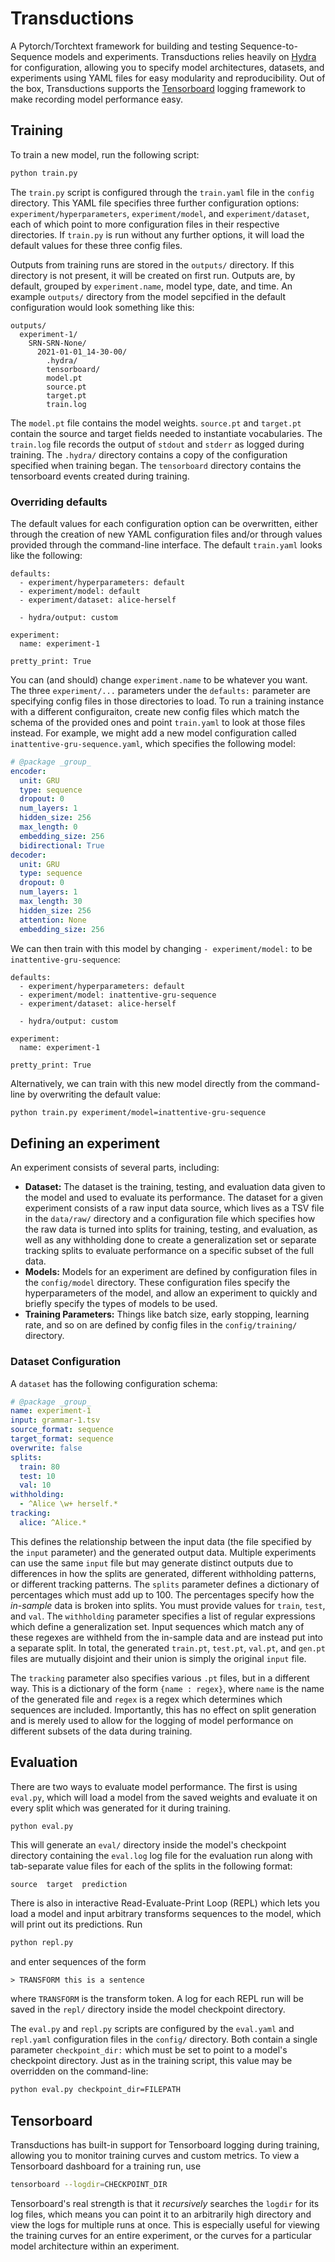 # Transductions

A Pytorch/Torchtext framework for building and testing Sequence-to-Sequence
models and experiments. Transductions relies heavily on 
[Hydra](https://github.com/facebookresearch/hydra) for configuration,
allowing you to specify model architectures, datasets, and experiments using
YAML files for easy modularity and reproducibility. Out of the box, Transductions
supports the [Tensorboard](https://tensorboard.dev) logging framework to make
recording model performance easy.

## Training

To train a new model, run the following script:
```bash
python train.py
```
The `train.py` script is configured through the `train.yaml` file in the `config`
directory. This YAML file specifies three further configuration options: 
`experiment/hyperparameters`, `experiment/model`, and `experiment/dataset`, 
each of which point to more configuration files in their respective directories. 
If `train.py` is run without any further options, it will load the default values 
for these three config files.

Outputs from training runs are stored in the `outputs/` directory. If this 
directory is not present, it will be created on first run. Outputs are, by
default, grouped by `experiment.name`, model type, date, and time.
An example `outputs/` directory from the model sepcified in the default
configuration would look something like this:
```
outputs/
  experiment-1/
    SRN-SRN-None/
      2021-01-01_14-30-00/
        .hydra/
        tensorboard/
        model.pt
        source.pt
        target.pt
        train.log
```
The `model.pt` file contains the model weights. `source.pt` and `target.pt`
contain the source and target fields needed to instantiate vocabularies.
The `train.log` file records the output of `stdout` and `stderr` as logged
during training. The `.hydra/` directory contains a copy of the configuration
specified when training began. The `tensorboard` directory contains the
tensorboard events created during training.

### Overriding defaults
The default values for each configuration option can be overwritten, 
either through the creation of new YAML configuration files and/or
through values provided through the command-line interface. The 
default `train.yaml` looks like the following:
```
defaults:
  - experiment/hyperparameters: default
  - experiment/model: default
  - experiment/dataset: alice-herself

  - hydra/output: custom

experiment:
  name: experiment-1

pretty_print: True
```
You can (and should) change `experiment.name` to be whatever you want.
The three `experiment/...` parameters under the `defaults:` parameter
are specifying config files in those directories to load. To run a
training instance with a different configuraiton, create new 
config files which match the schema of the provided ones and point
`train.yaml` to look at those files instead. For example, we might
add a new model configuration called `inattentive-gru-sequence.yaml`,
which specifies the following model:
```YAML
# @package _group_
encoder:
  unit: GRU
  type: sequence
  dropout: 0
  num_layers: 1
  hidden_size: 256
  max_length: 0
  embedding_size: 256
  bidirectional: True
decoder:
  unit: GRU
  type: sequence
  dropout: 0
  num_layers: 1
  max_length: 30
  hidden_size: 256
  attention: None
  embedding_size: 256
```
We can then train with this model by changing `- experiment/model:` to be `inattentive-gru-sequence`:
```
defaults:
  - experiment/hyperparameters: default
  - experiment/model: inattentive-gru-sequence
  - experiment/dataset: alice-herself

  - hydra/output: custom

experiment:
  name: experiment-1

pretty_print: True
```

Alternatively, we can train with this new model directly from the command-line by overwriting the default value:
```bash
python train.py experiment/model=inattentive-gru-sequence
```

## Defining an experiment

An experiment consists of several parts, including:
- **Dataset:** The dataset is the training, testing, and evaluation data given 
    to the model and used to evaluate its performance. The dataset for a given
    experiment consists of a raw input data source, which lives as a TSV file in
    the `data/raw/` directory and a configuration file which specifies how the
    raw data is turned into splits for training, testing, and evaluation, as well
    as any withholding done to create a generalization set or separate tracking
    splits to evaluate performance on a specific subset of the full data.
- **Models:** Models for an experiment are defined by configuration files in the
    `config/model` directory. These configuration files specify the hyperparameters
    of the model, and allow an experiment to quickly and briefly specify the
    types of models to be used.
- **Training Parameters:** Things like batch size, early stopping, learning rate,
    and so on are defined by config files in the `config/training/` directory.

### Dataset Configuration

A `dataset` has the following configuration schema:
```YAML
# @package _group_
name: experiment-1 
input: grammar-1.tsv
source_format: sequence
target_format: sequence
overwrite: false
splits:
  train: 80
  test: 10
  val: 10
withholding:
  - ^Alice \w+ herself.*
tracking:
  alice: ^Alice.*
```

This defines the relationship between the input data (the file specified by the 
`input` parameter) and the generated output data. Multiple experiments can use
the same `input` file but may generate distinct outputs due to differences in 
how the splits are generated, different withholding patterns, or different 
tracking patterns. The `splits` parameter defines a dictionary of percentages
which must add up to 100. The percentages specify how the *in-sample* data
is broken into splits. You must provide values for `train`, `test`, and `val`.
The `withholding` parameter specifies a list of regular expressions which
define a generalization set. Input sequences which match any of these regexes
are withheld from the in-sample data and are instead put into a separate split.
In total, the generated `train.pt`, `test.pt`, `val.pt`, and `gen.pt` files
are mutually disjoint and their union is simply the original `input` file.

The `tracking` parameter also specifies various `.pt` files, but in a different
way. This is a dictionary of the form `{name : regex}`, where `name` is the name
of the generated file and `regex` is a regex which determines which sequences
are included. Importantly, this has no effect on split generation and is merely
used to allow for the logging of model performance on different subsets of the
data during training.

## Evaluation

There are two ways to evaluate model performance. The first is using `eval.py`, which will load 
a model from the saved weights and evaluate it on every split which was generated for it
during training. 
```bash
python eval.py
```
This will generate an `eval/` directory inside the model's checkpoint directory containing the `eval.log`
log file for the evaluation run along with tab-separate value files for each of the splits in the following
format:
```
source  target  prediction
```

There is also in interactive Read-Evaluate-Print Loop (REPL) which lets you load a model and input arbitrary
transforms sequences to the model, which will print out its predictions. Run
```bash
python repl.py
```
and enter sequences of the form
```
> TRANSFORM this is a sentence
```
where `TRANSFORM` is the transform token. A log for each REPL run will be saved in the `repl/` directory 
inside the model checkpoint directory.

The `eval.py` and `repl.py` scripts are configured by the `eval.yaml` and `repl.yaml` configuration files in 
the `config/` directory. Both contain a single parameter `checkpoint_dir:` which must be set to point to
a model's checkpoint directory. Just as in the training script, this value may be overridden on the command-line:
```bash
python eval.py checkpoint_dir=FILEPATH
```

## Tensorboard 
Transductions has built-in support for Tensorboard logging during training, allowing you to monitor training
curves and custom metrics. To view a Tensorboard dashboard for a training run, use
```bash
tensorboard --logdir=CHECKPOINT_DIR
```
Tensorboard's real strength is that it *recursively* searches the `logdir` for its log files, which means you
can point it to an arbitrarily high directory and view the logs for multiple runs at once. This is especially
useful for viewing the training curves for an entire experiment, or the curves for a particular model
architecture within an experiment.